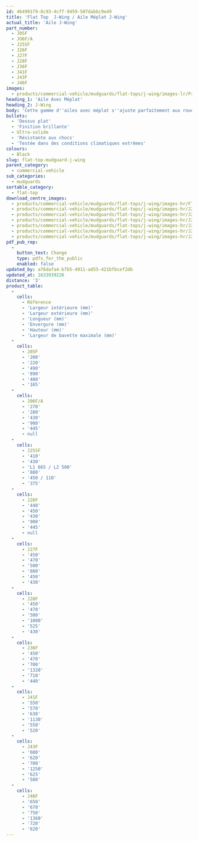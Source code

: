 ```yaml
---
id: 464991f9-8c93-4cff-9459-507dabbc9e49
title: 'Flat Top  J-Wing / Aile Méplat J-Wing'
actual_title: 'Aile J-Wing'
part_number:
  - J05F
  - JO6F/A
  - J25SF
  - J26F
  - J27F
  - J28F
  - J36F
  - J41F
  - J43F
  - J46F
images:
  - products/commercial-vehicle/mudguards/flat-tops/j-wing/images-lr/Product_Image_776x776_(518x518_focus_area)-J27F_03.jpg
heading_1: 'Aile Avec Méplat'
heading_2: J-Wing
body: 'Cette gamme d''ailes avec méplat s''ajuste parfaitement aux roues et possède une finition brillante.'
bullets:
  - 'Dessus plat'
  - 'Finition brillante'
  - Ultra-solide
  - 'Résistante aux chocs'
  - 'Testée dans des conditions climatiques extrêmes'
colours:
  - Black
slug: flat-top-mudguard-j-wing
parent_category:
  - commercial-vehicle
sub_categories:
  - mudguards
sortable_category:
  - flat-top
download_centre_images:
  - products/commercial-vehicle/mudguards/flat-tops/j-wing/images-hr/FT-J-Wing_01.jpg
  - products/commercial-vehicle/mudguards/flat-tops/j-wing/images-hr/J25SF_001.jpg
  - products/commercial-vehicle/mudguards/flat-tops/j-wing/images-hr/J25SF_002.jpg
  - products/commercial-vehicle/mudguards/flat-tops/j-wing/images-hr/J25SF_003.jpg
  - products/commercial-vehicle/mudguards/flat-tops/j-wing/images-hr/J27F_001.jpg
  - products/commercial-vehicle/mudguards/flat-tops/j-wing/images-hr/J27F_002.jpg
  - products/commercial-vehicle/mudguards/flat-tops/j-wing/images-hr/J27F_003.jpg
pdf_pub_rep:
  -
    button_text: Change
    type: pdfs_for_the_public
    enabled: false
updated_by: a76dafa4-b7b5-4911-ad55-421bfbcef2db
updated_at: 1633939226
distance: '3'
product_table:
  -
    cells:
      - Référence
      - 'Largeur intérieure (mm)'
      - 'Largeur extérieure (mm)'
      - 'Longueur (mm)'
      - 'Envergure (mm)'
      - 'Hauteur (mm)'
      - 'Largeur de bavette maximale (mm)'
  -
    cells:
      - J05F
      - '200'
      - '220'
      - '490'
      - '890'
      - '480'
      - '165'
  -
    cells:
      - J06F/A
      - '270'
      - '280'
      - '430'
      - '900'
      - '445'
      - null
  -
    cells:
      - J25SF
      - '410'
      - '430'
      - 'L1 665 / L2 500'
      - '880'
      - '450 / 110'
      - '375'
  -
    cells:
      - J26F
      - '440'
      - '450'
      - '430'
      - '900'
      - '445'
      - null
  -
    cells:
      - J27F
      - '450'
      - '470'
      - '500'
      - '880'
      - '450'
      - '430'
  -
    cells:
      - J28F
      - '450'
      - '470'
      - '500'
      - '1000'
      - '525'
      - '430'
  -
    cells:
      - J36F
      - '450'
      - '470'
      - '700'
      - '1320'
      - '710'
      - '440'
  -
    cells:
      - J41F
      - '550'
      - '570'
      - '630'
      - '1130'
      - '550'
      - '520'
  -
    cells:
      - J43F
      - '600'
      - '620'
      - '700'
      - '1250'
      - '625'
      - '580'
  -
    cells:
      - J46F
      - '650'
      - '670'
      - '750'
      - '1360'
      - '720'
      - '620'
---
```

